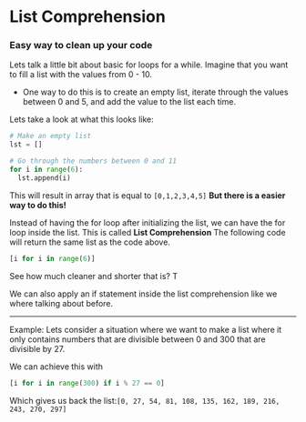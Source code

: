 # List Comprehension

### Easy way to clean up your code

Lets talk a little bit about basic for loops for a while.  Imagine that you want to fill a list with the values from 0 - 10.  
- One way to do this is to create an empty list, iterate through the values between 0 and 5, and add the value to the list each time.  

Lets take a look at what this looks like:

```Python
# Make an empty list
lst = []

# Go through the numbers between 0 and 11
for i in range(6):
  lst.append(i)
  ```
This will result in array that is equal to `[0,1,2,3,4,5]` **But there is a easier way to do this!**

Instead of having the for loop after initializing the list, we can have the for loop inside the list. This is called **List Comprehension** The following code will return the same list as the code above.

```python
[i for i in range(6)]
```
See how much cleaner and shorter that is? T

We can also apply an if statement inside the list comprehension like we where talking about before.  

----
Example:  Lets consider a situation where we want to make a list where it only contains numbers that are divisible between 0 and 300 that are divisible by 27.

We can achieve this with
```python
[i for i in range(300) if i % 27 == 0]
```
Which gives us back the list:`[0, 27, 54, 81, 108, 135, 162, 189, 216, 243, 270, 297]`
